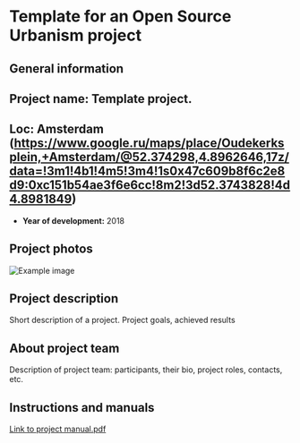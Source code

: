 # Template for an Open Source Urbanism project

## General information
## Project name: Template project.
## Loc: Amsterdam (https://www.google.ru/maps/place/Oudekerksplein,+Amsterdam/@52.374298,4.8962646,17z/data=!3m1!4b1!4m5!3m4!1s0x47c609b8f6c2e8d9:0xc151b54ae3f6e6cc!8m2!3d52.3743828!4d4.8981849)
- **Year of development:** 2018
## Project photos
![Example image](/images/example.jpg)
## Project description
Short description of a project. Project goals, achieved results
## About project team
Description of project team: participants, their bio, project roles, contacts, etc.

## Instructions and manuals
[Link to project manual.pdf](/manuals/manual.pdf)
